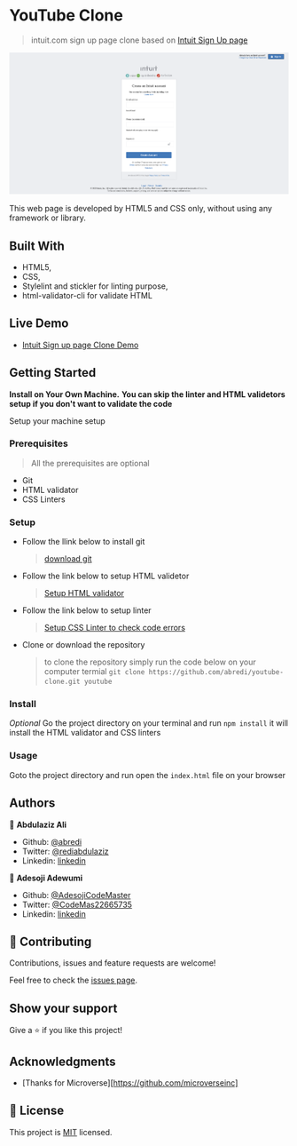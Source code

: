 # YouTube Clone

> intuit.com sign up page clone based on [Intuit Sign Up page](https://accounts.intuit.com/index.html)

![screenshot](./docs/app_screenshot.png)

This web page is developed by HTML5 and CSS only, without using any framework or library.

## Built With

- HTML5,
- CSS,
- Stylelint and stickler for linting purpose,
- html-validator-cli for validate HTML

## Live Demo

-  [Intuit Sign up page Clone Demo](https://rawcdn.githack.com/abredi/signup-page/feature/signup-clone/index.html)

## Getting Started

**Install on Your Own Machine.**
**You can skip the linter and HTML validetors setup if you don't want to validate the code**

Setup your machine setup

### Prerequisites

  > All the prerequisites are optional

- Git
- HTML validator
- CSS Linters

### Setup

- Follow the llink below to install git
  > [download git](https://git-scm.com/downloads)
- Follow the link below to setup HTML validetor
  > [Setup HTML validator](https://github.com/microverseinc/linters-config/tree/master/html_validator)
- Follow the link below to setup linter
  > [Setup CSS Linter to check code errors](https://github.com/microverseinc/linters-config/tree/master/css#troubleshooting)
- Clone or download the repository
  > to clone the repository simply run the code below on your computer termial
  `git clone https://github.com/abredi/youtube-clone.git youtube`

### Install

*Optional*
Go the project directory on your terminal and run `npm install` it will install the HTML validator and CSS linters

### Usage

Goto the project directory and run open the `index.html` file on your browser

## Authors

👤 **Abdulaziz Ali**

- Github: [@abredi](https://github.com/abredi)
- Twitter: [@rediabdulaziz](https://twitter.com/rediabdulaziz)
- Linkedin: [linkedin](https://www.linkedin.com/in/abdulaziz-ali-98948011a)

👤 **Adesoji Adewumi**

- Github: [@AdesojiCodeMaster](https://github.com/AdesojiCodeMaster)
- Twitter: [@CodeMas22665735](https://twitter.com/CodeMas22665735)
- Linkedin: [linkedin](https://www.linkedin.com/in/adesoji-adewumi-7752aba5)

## 🤝 Contributing

Contributions, issues and feature requests are welcome!

Feel free to check the [issues page](issues/).

## Show your support

Give a ⭐️ if you like this project!

## Acknowledgments

- [Thanks for Microverse][https://github.com/microverseinc]

## 📝 License

This project is [MIT](LICENSE) licensed.
